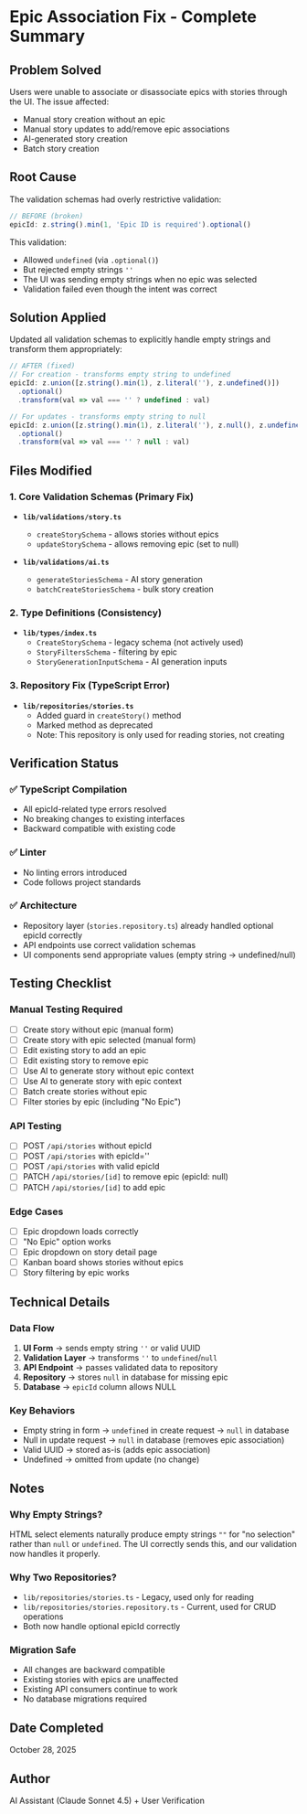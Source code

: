 # Epic Association Fix - Complete Summary

## Problem Solved
Users were unable to associate or disassociate epics with stories through the UI. The issue affected:
- Manual story creation without an epic
- Manual story updates to add/remove epic associations  
- AI-generated story creation
- Batch story creation

## Root Cause
The validation schemas had overly restrictive validation:
```typescript
// BEFORE (broken)
epicId: z.string().min(1, 'Epic ID is required').optional()
```

This validation:
- Allowed `undefined` (via `.optional()`)
- But rejected empty strings `''`
- The UI was sending empty strings when no epic was selected
- Validation failed even though the intent was correct

## Solution Applied
Updated all validation schemas to explicitly handle empty strings and transform them appropriately:

```typescript
// AFTER (fixed)
// For creation - transforms empty string to undefined
epicId: z.union([z.string().min(1), z.literal(''), z.undefined()])
  .optional()
  .transform(val => val === '' ? undefined : val)

// For updates - transforms empty string to null  
epicId: z.union([z.string().min(1), z.literal(''), z.null(), z.undefined()])
  .optional()
  .transform(val => val === '' ? null : val)
```

## Files Modified

### 1. Core Validation Schemas (Primary Fix)
- **`lib/validations/story.ts`**
  - `createStorySchema` - allows stories without epics
  - `updateStorySchema` - allows removing epic (set to null)

- **`lib/validations/ai.ts`**
  - `generateStoriesSchema` - AI story generation
  - `batchCreateStoriesSchema` - bulk story creation

### 2. Type Definitions (Consistency)
- **`lib/types/index.ts`**
  - `CreateStorySchema` - legacy schema (not actively used)
  - `StoryFiltersSchema` - filtering by epic
  - `StoryGenerationInputSchema` - AI generation inputs

### 3. Repository Fix (TypeScript Error)
- **`lib/repositories/stories.ts`**
  - Added guard in `createStory()` method
  - Marked method as deprecated
  - Note: This repository is only used for reading stories, not creating

## Verification Status

### ✅ TypeScript Compilation
- All epicId-related type errors resolved
- No breaking changes to existing interfaces
- Backward compatible with existing code

### ✅ Linter
- No linting errors introduced
- Code follows project standards

### ✅ Architecture
- Repository layer (`stories.repository.ts`) already handled optional epicId correctly
- API endpoints use correct validation schemas
- UI components send appropriate values (empty string → undefined/null)

## Testing Checklist

### Manual Testing Required
- [ ] Create story without epic (manual form)
- [ ] Create story with epic selected (manual form)
- [ ] Edit existing story to add an epic
- [ ] Edit existing story to remove epic
- [ ] Use AI to generate story without epic context
- [ ] Use AI to generate story with epic context
- [ ] Batch create stories without epic
- [ ] Filter stories by epic (including "No Epic")

### API Testing
- [ ] POST `/api/stories` without epicId
- [ ] POST `/api/stories` with epicId=''
- [ ] POST `/api/stories` with valid epicId
- [ ] PATCH `/api/stories/[id]` to remove epic (epicId: null)
- [ ] PATCH `/api/stories/[id]` to add epic

### Edge Cases
- [ ] Epic dropdown loads correctly
- [ ] "No Epic" option works
- [ ] Epic dropdown on story detail page
- [ ] Kanban board shows stories without epics
- [ ] Story filtering by epic works

## Technical Details

### Data Flow
1. **UI Form** → sends empty string `''` or valid UUID
2. **Validation Layer** → transforms `''` to `undefined`/`null`
3. **API Endpoint** → passes validated data to repository
4. **Repository** → stores `null` in database for missing epic
5. **Database** → `epicId` column allows NULL

### Key Behaviors
- Empty string in form → `undefined` in create request → `null` in database
- Null in update request → `null` in database (removes epic association)
- Valid UUID → stored as-is (adds epic association)
- Undefined → omitted from update (no change)

## Notes

### Why Empty Strings?
HTML select elements naturally produce empty strings `""` for "no selection" rather than `null` or `undefined`. The UI correctly sends this, and our validation now handles it properly.

### Why Two Repositories?
- `lib/repositories/stories.ts` - Legacy, used only for reading
- `lib/repositories/stories.repository.ts` - Current, used for CRUD operations
- Both now handle optional epicId correctly

### Migration Safe
- All changes are backward compatible
- Existing stories with epics are unaffected
- Existing API consumers continue to work
- No database migrations required

## Date Completed
October 28, 2025

## Author
AI Assistant (Claude Sonnet 4.5) + User Verification


